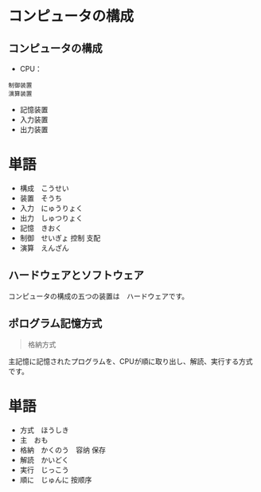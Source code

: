 # コンピュータの構成

## コンピュータの構成

* CPU：
```Text
制御装置
演算装置
```
* 記憶装置
* 入力装置
* 出力装置



# 単語

* 構成　こうせい
* 装置　そうち
* 入力　にゅうりょく
* 出力　しゅつりょく
* 記憶　きおく
* 制御　せいぎょ 控制 支配
* 演算　えんざん

## ハードウェアとソフトウェア

コンピュータの構成の五つの装置は　ハードウェアです。

## ポログラム記憶方式
> 格納方式

主記憶に記憶されたプログラムを、CPUが順に取り出し、解読、実行する方式です。


# 単語

* 方式　ほうしき
* 主　おも
* 格納　かくのう　容纳 保存
* 解読　かいどく
* 実行　じっこう
* 順に　じゅんに 按顺序